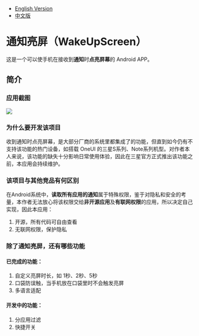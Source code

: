 * [English Version](https://github.com/SymeonChen/WakeUpScreen/blob/master/README.md)
* [中文版](https://github.com/SymeonChen/WakeUpScreen/blob/master/README-zh.md)

# 通知亮屏（WakeUpScreen）

这是一个可以使手机在接收到**通知**时**点亮屏幕**的 Android APP。

## 简介

### 应用截图

![](https://blog-1252276648.cos.ap-shanghai.myqcloud.com/WakeUpScreen/wake_up_screen_couple_20190414.png)

### 为什么要开发该项目

收到通知时点亮屏幕，是大部分厂商的系统里都集成了的功能，但直到如今仍有不支持该功能的热门设备，如搭载 OneUI 的三星S系列、Note系列机型。对作者本人来说，该功能的缺失十分影响日常使用体验，因此在三星官方正式推出该功能之前，本应用会持续维护。

### 该项目与其他竞品有何区别

在Android系统中，**读取所有应用的通知**属于特殊权限，鉴于对隐私和安全的考量，本作者无法放心将该权限交给**非开源应用**及**有联网权限**的应用，所以决定自己实现，因此本应用：

1. 开源，所有代码可自由查看
2. 无联网权限，保护隐私

### 除了通知亮屏，还有哪些功能

#### 已完成的功能：

1. 自定义亮屏时长，如 1秒、2秒、5秒
2. 口袋防误触，当手机放在口袋里时不会触发亮屏
3. 多语言适配

#### 开发中的功能：

1. 分应用过滤
2. 快捷开关
